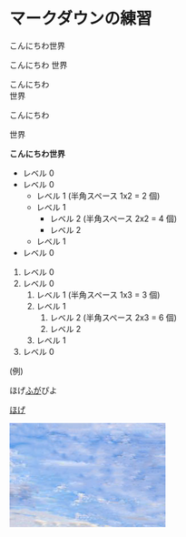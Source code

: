 # マークダウンの練習
こんにちわ世界

こんにちわ
世界

こんにちわ  
世界

こんにちわ

世界

**こんにちわ世界**

- レベル 0
- レベル 0
  - レベル 1 (半角スペース 1x2 = 2 個)
  - レベル 1
    - レベル 2 (半角スペース 2x2 = 4 個)
    - レベル 2
  - レベル 1
- レベル 0

1. レベル 0
2. レベル 0
   1. レベル 1 (半角スペース 1x3 = 3 個)
   1. レベル 1
      1. レベル 2 (半角スペース 2x3 = 6 個)
      1. レベル 2
   1. レベル 1
3. レベル 0

(例)  


ほげ[ふが](https://github.com/)ぴよ

[ほげ](./fuga/hoge.md)

![ほげ](./hoge.jpg)